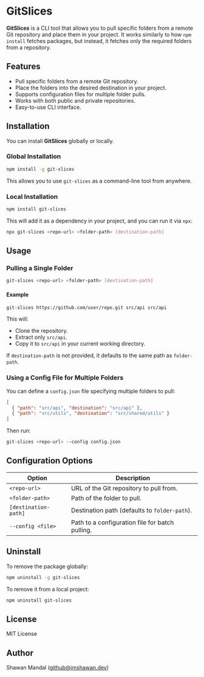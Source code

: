 # GitSlices

**GitSlices** is a CLI tool that allows you to pull specific folders from a remote Git repository and place them in your project. It works similarly to how `npm install` fetches packages, but instead, it fetches only the required folders from a repository.

## Features
- Pull specific folders from a remote Git repository.
- Place the folders into the desired destination in your project.
- Supports configuration files for multiple folder pulls.
- Works with both public and private repositories.
- Easy-to-use CLI interface.

## Installation

You can install **GitSlices** globally or locally.

### Global Installation
```sh
npm install -g git-slices
```
This allows you to use `git-slices` as a command-line tool from anywhere.

### Local Installation
```sh
npm install git-slices
```
This will add it as a dependency in your project, and you can run it via `npx`:
```sh
npx git-slices <repo-url> <folder-path> [destination-path]
```

## Usage

### Pulling a Single Folder
```sh
git-slices <repo-url> <folder-path> [destination-path]
```
#### Example
```sh
git-slices https://github.com/user/repo.git src/api src/api
```
This will:
- Clone the repository.
- Extract only `src/api`.
- Copy it to `src/api` in your current working directory.

If `destination-path` is not provided, it defaults to the same path as `folder-path`.

### Using a Config File for Multiple Folders
You can define a `config.json` file specifying multiple folders to pull:

```json
[
  { "path": "src/api", "destination": "src/api" },
  { "path": "src/utils", "destination": "src/shared/utils" }
]
```
Then run:
```sh
git-slices <repo-url> --config config.json
```

## Configuration Options
| Option | Description |
|--------|-------------|
| `<repo-url>` | URL of the Git repository to pull from. |
| `<folder-path>` | Path of the folder to pull. |
| `[destination-path]` | Destination path (defaults to `folder-path`). |
| `--config <file>` | Path to a configuration file for batch pulling. |

## Uninstall
To remove the package globally:
```sh
npm uninstall -g git-slices
```

To remove it from a local project:
```sh
npm uninstall git-slices
```

## License
MIT License

## Author
Shawan Mandal (<github@imshawan.dev>)


